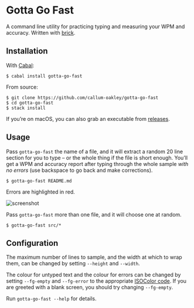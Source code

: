 # Gotta Go Fast

A command line utility for practicing typing and measuring your WPM and
accuracy. Written with [brick](https://github.com/jtdaugherty/brick).

## Installation

With [Cabal](https://wiki.haskell.org/Cabal/How_to_install_a_Cabal_package):

    $ cabal install gotta-go-fast

From source:

    $ git clone https://github.com/callum-oakley/gotta-go-fast
    $ cd gotta-go-fast
    $ stack install

If you’re on macOS, you can also grab an executable from
[releases](https://github.com/callum-oakley/gotta-go-fast/releases).

## Usage

Pass `gotta-go-fast` the name of a file, and it will extract a random 20 line
section for you to type – or the whole thing if the file is short enough.
You’ll get a WPM and accuracy report after typing through the whole sample
*with no errors* (use backspace to go back and make corrections).

    $ gotta-go-fast README.md

Errors are highlighted in red.

![screenshot](img/screenshot.png)

Pass `gotta-go-fast` more than one file, and it will choose one at random.

    $ gotta-go-fast src/*

## Configuration

The maximum number of lines to sample, and the width at which to wrap them, can
be changed by setting `--height` and `--width`.

The colour for untyped text and the colour for errors can be changed by setting
`--fg-empty` and `--fg-error` to the appropriate [ISOColor
code](https://hackage.haskell.org/package/vty-5.15.1/docs/Graphics-Vty-Attributes.html#t:Color).
If you are greeted with a blank screen, you should try changing `--fg-empty`.

Run `gotta-go-fast --help` for details.
